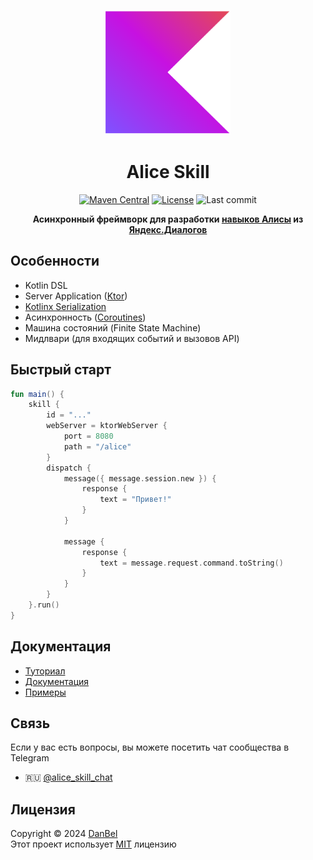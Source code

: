 <p align="center">
  <a href="https://github.com/danbeldev/alice-ktx/tree/master">
    <img width="200px" height="200px" alt="alice-skill" src="/documentation/resources/kotlin_logo.png">
  </a>
</p>
<h1 align="center">
  Alice Skill
</h1>

<div align="center">

[![Maven Central](https://badgen.net/badge/Maven%20Central/v0.0.2/blue?icon=github)](https://central.sonatype.com/artifact/io.github.danbeldev/alice-ktx)
[![License](https://img.shields.io/github/license/danbeldev/alice-ktx)](https://github.com/danbeldev/alice-ktx/blob/master/LICENSE)
![Last commit](https://img.shields.io/github/last-commit/danbeldev/alice-ktx)

</div>
<p align="center">
    <b>
        Асинхронный фреймворк для разработки
        <a target="_blank" href="https://dialogs.yandex.ru/store">навыков Алисы</a>
        из
        <a target="_blank" href="https://dialogs.yandex.ru/development">Яндекс.Диалогов</a>
    </b>
</p>

## Особенности
- Kotlin DSL
- Server Application ([Ktor](https://ktor.io))
- [Kotlinx Serialization](https://kotlinlang.org/docs/serialization.html)
- Асинхронность ([Coroutines](https://github.com/Kotlin/kotlinx.coroutines))
- Машина состояний (Finite State Machine)
- Мидлвари (для входящих событий и вызовов API)

## Быстрый старт

```kotlin
fun main() {
    skill {
        id = "..."
        webServer = ktorWebServer {
            port = 8080
            path = "/alice"
        }
        dispatch {
            message({ message.session.new }) {
                response {
                    text = "Привет!"
                }
            }

            message {
                response {
                    text = message.request.command.toString()
                }
            }
        }
    }.run()
}
```

## Документация
- [Туториал](documentation/)
- [Документация](https://danbeldev.github.io/alice-ktx/)
- [Примеры](https://github.com/danbeldev/alice-ktx/tree/master/examples/src/main/kotlin/com/github/examples)


## Связь
Если у вас есть вопросы, вы можете посетить чат сообщества в Telegram
-   🇷🇺 [\@alice_skill_chat](https://t.me/alice_skill_chat)


## Лицензия
Copyright © 2024 [DanBel](https://github.com/danbeldev) \
Этот проект использует [MIT](https://github.com/danbeldev/alice-ktx/blob/master/LICENSE) лицензию